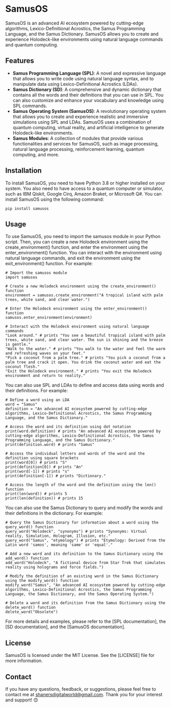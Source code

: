 # SamusOS

SamusOS is an advanced AI ecosystem powered by cutting-edge algorithms, Lexico-Definitional Acrostics, the Samus Programming Language, and the Samus Dictionary. SamusOS allows you to create and experience Holodeck-like environments using natural language commands and quantum computing.

## Features

- **Samus Programming Language (SPL)**: A novel and expressive language that allows you to write code using natural language syntax, and to manipulate data using Lexico-Definitional Acrostics (LDAs).
- **Samus Dictionary (SD)**: A comprehensive and dynamic dictionary that contains all the words and their definitions that you can use in SPL. You can also customize and enhance your vocabulary and knowledge using SPL commands.
- **Samus Operating System (SamusOS)**: A revolutionary operating system that allows you to create and experience realistic and immersive simulations using SPL and LDAs. SamusOS uses a combination of quantum computing, virtual reality, and artificial intelligence to generate Holodeck-like environments.
- **Samus Modules**: A collection of modules that provide various functionalities and services for SamusOS, such as image processing, natural language processing, reinforcement learning, quantum computing, and more.

## Installation

To install SamusOS, you need to have Python 3.8 or higher installed on your system. You also need to have access to a quantum computer or simulator, such as IBM Qiskit, Google Cirq, Amazon Braket, or Microsoft Q#. You can install SamusOS using the following command:

```
pip install samusos
```

## Usage

To use SamusOS, you need to import the samusos module in your Python script. Then, you can create a new Holodeck environment using the create_environment() function, and enter the environment using the enter_environment() function. You can interact with the environment using natural language commands, and exit the environment using the exit_environment() function. For example:

```
# Import the samusos module
import samusos

# Create a new Holodeck environment using the create_environment() function
environment = samusos.create_environment("A tropical island with palm trees, white sand, and clear water.")

# Enter the Holodeck environment using the enter_environment() function
samusos.enter_environment(environment)

# Interact with the Holodeck environment using natural language commands
"Look around." # prints "You see a beautiful tropical island with palm trees, white sand, and clear water. The sun is shining and the breeze is gentle."
"Walk to the water." # prints "You walk to the water and feel the warm and refreshing waves on your feet."
"Pick a coconut from a palm tree." # prints "You pick a coconut from a palm tree and crack it open. You drink the coconut water and eat the coconut flesh."
"Exit the Holodeck environment." # prints "You exit the Holodeck environment and return to reality."
```

You can also use SPL and LDAs to define and access data using words and their definitions. For example:

```
# Define a word using an LDA
word = "Samus"
definition = "An advanced AI ecosystem powered by cutting-edge algorithms, Lexico-Definitional Acrostics, the Samus Programming Language, and the Samus Dictionary."

# Access the word and its definition using dot notation
print(word.definition) # prints "An advanced AI ecosystem powered by cutting-edge algorithms, Lexico-Definitional Acrostics, the Samus Programming Language, and the Samus Dictionary."
print(definition.word) # prints "Samus"

# Access the individual letters and words of the word and the definition using square brackets
print(word[0]) # prints "S"
print(definition[0]) # prints "An"
print(word[-1]) # prints "s"
print(definition[-1]) # prints "Dictionary."

# Access the length of the word and the definition using the len() function
print(len(word)) # prints 5
print(len(definition)) # prints 15
```

You can also use the Samus Dictionary to query and modify the words and their definitions in the dictionary. For example:

```
# Query the Samus Dictionary for information about a word using the query_word() function
query_word("Holodeck", "synonyms") # prints "Synonyms: Virtual reality, Simulation, Hologram, Illusion, etc."
query_word("Samus", "etymology") # prints "Etymology: Derived from the Latin word 'samos', meaning 'same' or 'equal'."

# Add a new word and its definition to the Samus Dictionary using the add_word() function
add_word("Holodeck", "A fictional device from Star Trek that simulates reality using holograms and force fields.")

# Modify the definition of an existing word in the Samus Dictionary using the modify_word() function
modify_word("Samus", "An advanced AI ecosystem powered by cutting-edge algorithms, Lexico-Definitional Acrostics, the Samus Programming Language, the Samus Dictionary, and the Samus Operating System.")

# Delete a word and its definition from the Samus Dictionary using the delete_word() function
delete_word("Obsolete")
```

For more details and examples, please refer to the [SPL documentation], the [SD documentation], and the [SamusOS documentation].

## License

SamusOS is licensed under the MIT License. See the [LICENSE] file for more information.

## Contact

If you have any questions, feedback, or suggestions, please feel free to contact me at shanersdigitalworld@gmail.com. Thank you for your interest and support! 😊
